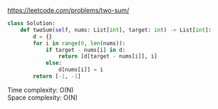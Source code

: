 <https://leetcode.com/problems/two-sum/>
```python
class Solution:
    def twoSum(self, nums: List[int], target: int) -> List[int]:
        d = {}
        for i in range(0, len(nums)):
            if target - nums[i] in d:
                return [d[target - nums[i]], i]
            else:
                d[nums[i]] = i
        return [-1, -1]
```
Time complexity: O(N)  
Space complexity: O(N)
